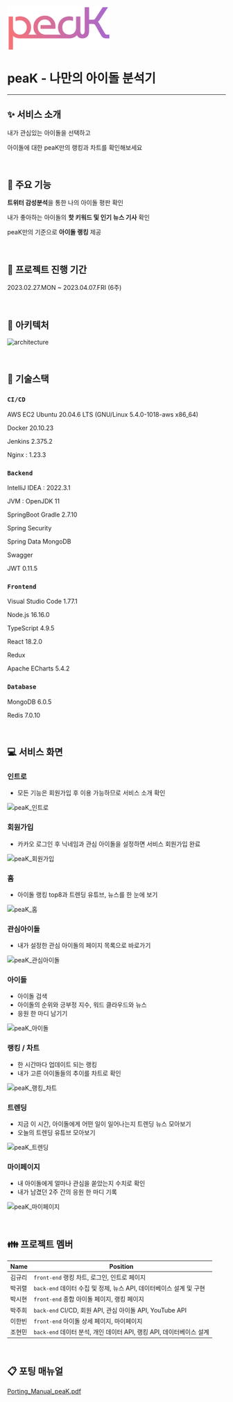 

<img src="README_assets/047e4ece162c26d6cc906f2e67f07ed728dff7b4.png" title="" alt="peaK.png" width="237">



# peaK - 나만의 아이돌 분석기

---

## :sparkles: 서비스 소개

내가 관심있는 아이돌을 선택하고

아이돌에 대한 peaK만의 랭킹과 차트를 확인해보세요

<br/>

## :pushpin: 주요 기능

**트위터 감성분석**을 통한 나의 아이돌 평판 확인

내가 좋아하는 아이돌의 **핫 키워드 및 인기 뉴스 기사** 확인

peaK만의 기준으로 **아이돌 랭킹** 제공

<br/>

## :date: 프로젝트 진행 기간

2023.02.27.MON ~ 2023.04.07.FRI (6주)

<br/>

## :triangular_ruler: 아키텍처

![architecture](https://user-images.githubusercontent.com/106078444/232363213-35208d6f-acc0-4ffc-88b9-f3202253b2e3.png)

<br/>

## :wrench: 기술스택

### `CI/CD`

AWS EC2 Ubuntu 20.04.6 LTS (GNU/Linux 5.4.0-1018-aws x86_64)

Docker 20.10.23

Jenkins 2.375.2

Nginx : 1.23.3

### `Backend`

IntelliJ IDEA : 2022.3.1

JVM : OpenJDK 11

SpringBoot Gradle 2.7.10

Spring Security

Spring Data MongoDB

Swagger

JWT 0.11.5

### `Frontend`

Visual Studio Code 1.77.1

Node.js 16.16.0

TypeScript 4.9.5

React 18.2.0

Redux

Apache ECharts 5.4.2

### `Database`

MongoDB 6.0.5

Redis 7.0.10

<br/>

## :computer: 서비스 화면

### 인트로

- 모든 기능은 회원가입 후 이용 가능하므로 서비스 소개 확인

![peaK_인트로](https://user-images.githubusercontent.com/106078444/232363433-31b151fb-1755-4f0e-a191-548f545eb254.gif)

### 회원가입

- 카카오 로그인 후 닉네임과 관심 아이돌을 설정하면 서비스 회원가입 완료

![peaK_회원가입](https://user-images.githubusercontent.com/106078444/232363464-5cb8809a-fd87-46d4-a16a-99dcbfe2d850.gif)

### 홈

- 아이돌 랭킹 top8과 트렌딩 유튜브, 뉴스를 한 눈에 보기

![peaK_홈](https://user-images.githubusercontent.com/106078444/232363452-d4862811-d582-4261-b9b1-7579b9a4c807.gif)

### 관심아이돌

- 내가 설정한 관심 아이돌의 페이지 목록으로 바로가기

![peaK_관심아이돌](https://user-images.githubusercontent.com/106078444/232363299-5d2e6192-dfb1-48a3-9bac-92514da51cd2.gif)

### 아이돌

- 아이돌 검색
- 아이돌의 순위와 긍부정 지수, 워드 클라우드와 뉴스
- 응원 한 마디 남기기

![peaK_아이돌](https://user-images.githubusercontent.com/106078444/232363412-77a115c3-9c8d-4ec1-85a9-1d1dd7826ac2.gif)

### 랭킹 / 차트

- 한 시간마다 업데이트 되는 랭킹
- 내가 고른 아이돌들의 추이를 차트로 확인

![peaK_랭킹_차트](https://user-images.githubusercontent.com/106078444/232363396-579130c1-9013-447f-a39a-f9a0e3360ccb.gif)

### 트렌딩

- 지금 이 시간, 아이돌에게 어떤 일이 일어나는지 트렌딩 뉴스 모아보기
- 오늘의 트렌딩 유튜브 모아보기

![peaK_트렌딩](https://user-images.githubusercontent.com/106078444/232363442-22cbc7a2-ce92-41c6-9b26-35c5c72e9890.gif)

### 마이페이지

- 내 아이돌에게 얼마나 관심을 쏟았는지 수치로 확인
- 내가 남겼던 2주 간의 응원 한 마디 기록

![peaK_마이페이지](https://user-images.githubusercontent.com/106078444/232363403-9703de2f-ce6a-492d-8ed5-3e359dfe6e96.gif)

<br/>

## :family: 프로젝트 멤버

| Name | Position                                          |
| ---- | ------------------------------------------------- |
| 김규리  | `front-end` 랭킹 차트, 로그인, 인트로 페이지                   |
| 박귀렬  | `back-end` 데이터 수집 및 정제, 뉴스 API, 데이터베이스 설계 및 구현    |
| 박시현  | `front-end` 종합 아이돌 페이지, 랭킹 페이지                    |
| 박주희  | `back-end` CI/CD, 회원 API, 관심 아이돌 API, YouTube API |
| 이한빈  | `front-end` 아이돌 상세 페이지, 마이페이지                     |
| 조현민  | `back-end` 데이터 분석, 개인 데이터 API, 랭킹 API, 데이터베이스 설계  |

<br/>

## :clipboard: 포팅 매뉴얼

[Porting_Manual_peaK.pdf](./exec/Porting_Manual_peaK.pdf)
